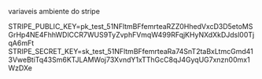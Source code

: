 variaveis ambiente do stripe

STRIPE_PUBLIC_KEY=pk_test_51NFltmBFfemrteaRZZ0HhedVxcD3D5etoMSGrHp4NE4FhhWDlCCR7WUS9TyZvphFVmqW499RFqjKHyNXdXkDJdsl00TjqA6mFt
STRIPE_SECRET_KEY=sk_test_51NFltmBFfemrteaRa74SnT2taBxLtmcGmd413VweBtiTq43Sm6KTJLAMWoj73XvndY1xTThGcC8qJ4GyqUG7xnzn00mx1WzDXe